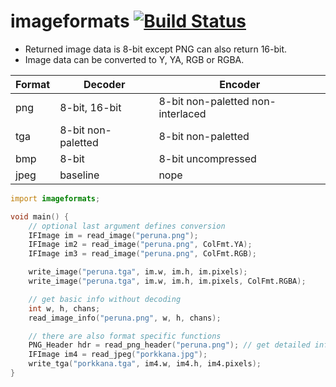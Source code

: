 # imageformats  [![Build Status](https://travis-ci.org/lgvz/imageformats.svg)](https://travis-ci.org/lgvz/imageformats)

- Returned image data is 8-bit except PNG can also return 16-bit.
- Image data can be converted to Y, YA, RGB or RGBA.

| Format | Decoder            | Encoder                           |
| ---    | ---                | ---                               |
| png    | 8-bit, 16-bit      | 8-bit non-paletted non-interlaced |
| tga    | 8-bit non-paletted | 8-bit non-paletted                |
| bmp    | 8-bit              | 8-bit uncompressed                |
| jpeg   | baseline           | nope                              |

```D
import imageformats;

void main() {
    // optional last argument defines conversion
    IFImage im = read_image("peruna.png");
    IFImage im2 = read_image("peruna.png", ColFmt.YA);
    IFImage im3 = read_image("peruna.png", ColFmt.RGB);

    write_image("peruna.tga", im.w, im.h, im.pixels);
    write_image("peruna.tga", im.w, im.h, im.pixels, ColFmt.RGBA);

    // get basic info without decoding
    int w, h, chans;
    read_image_info("peruna.png", w, h, chans);

    // there are also format specific functions
    PNG_Header hdr = read_png_header("peruna.png"); // get detailed info
    IFImage im4 = read_jpeg("porkkana.jpg");
    write_tga("porkkana.tga", im4.w, im4.h, im4.pixels);
}
```
